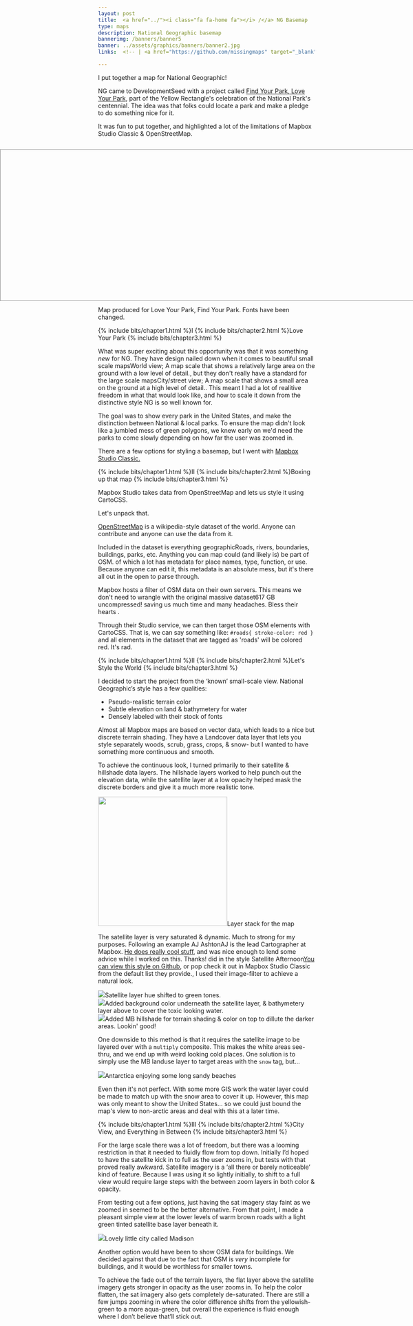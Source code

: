 ```yaml
---
layout: post
title:  <a href="../"><i class="fa fa-home fa"></i> /</a> NG Basemap
type: maps
description: National Geographic basemap
bannerimg: /banners/banner5
banner: ../assets/graphics/banners/banner2.jpg
links:  <!-- | <a href="https://github.com/missingmaps" target="_blank"><i class="fa fa-github fa"></i> Github code</a>  -->

---
```


I put together a map for National Geographic!

NG came to DevelopmentSeed with a project called <a href="http://education.nationalgeographic.org/programs/love-your-park/" target="_blank"> Find Your Park, Love Your Park</a>, part of the Yellow Rectangle's celebration of the National Park's centennial. The idea was that folks could locate a park and make a pledge to do something nice for it.

It was fun to put together, and highlighted a lot of the limitations of Mapbox Studio Classic & OpenStreetMap.

<div class= "full-bleed">
	<div id="map"></div>
</div>

<fig>Map produced for Love Your Park, Find Your Park. Fonts have been changed.</fig>

<style>
	.full-bleed{
		margin:2em 0 1em;
		height: 350px;
	}

	#map{
		width:100%;
		height: 350px;
		position:absolute;
		left:0;
		border: solid 1px #888;
	}
</style>

<script>
	addMap();

	function addMap () {
	  const token = 'pk.eyJ1IjoiZG1vcmlhcnR5IiwiYSI6Ikd3T29EOWMifQ.-DKJ4ernht84AZmc6Bk51Q';
	  const basemapUrl = 'https://api.mapbox.com/v4/dmoriarty.da4680b3/{z}/{x}/{y}.png';

	  // Initialize map
	  const map = L.map('map',
	    {zoomControl: true}).setView([40.36, -100.55], 3);

		L.tileLayer(basemapUrl + '?access_token='+token, {
		    attribution: 'Map data &copy; <a href="http://openstreetmap.org">OpenStreetMap</a> contributors, <a href="http://creativecommons.org/licenses/by-sa/2.0/">CC-BY-SA</a>, Imagery © <a href="http://mapbox.com">Mapbox</a>',
		    maxZoom: 20,
		}).addTo(map);

	  // Disable drag and zoom handlers.
	  map.scrollWheelZoom.disable();
	};
</script>

{% include bits/chapter1.html %}I
{% include bits/chapter2.html %}Love Your Park
{% include bits/chapter3.html %}

What was super exciting about this opportunity was that it was something _new_ for NG. They have design nailed down when it comes to beautiful <span class="tooltip">small scale maps<i class="fa fa-info-circle fa"></i><span class="tooltiptext">World view; A map scale that shows a relatively large area on the ground with a low level of detail.</span></span>, but they don't really have a standard for the <span class="tooltip">large scale maps<i class="fa fa-info-circle fa"></i><span class="tooltiptext">City/street view; A map scale that shows a small area on the ground at a high level of detail.</span></span>. This meant I had a lot of realitive freedom in what that would look like, and how to scale it down from the distinctive style NG is so well known for.

The goal was to show every park in the United States, and make the distinction between National & local parks. To ensure the map didn't look like a jumbled mess of green polygons, we knew early on we'd need the parks to come slowly depending on how far the user was zoomed in.

There are a few options for styling a basemap, but I went with <a href="https://www.mapbox.com/">Mapbox Studio Classic.</a>

{% include bits/chapter1.html %}II
{% include bits/chapter2.html %}Boxing up that map
{% include bits/chapter3.html %}

Mapbox Studio takes data from OpenStreetMap and lets us style it using CartoCSS. 

Let's unpack that.

<a href="https://www.openstreetmap.org/">OpenStreetMap</a> is a wikipedia-style dataset of the world. Anyone can contribute and anyone can use the data from it. 

Included in the dataset is <span class="tooltip">everything geographic<i class="fa fa-info-circle fa"></i><span class="tooltiptext">Roads, rivers, boundaries, buildings, parks, etc. Anything you can map could (and likely is) be part of OSM.</span></span> of which a lot has metadata for place names, type, function, or use. Because anyone can edit it, this metadata is an absolute mess, but it's there all out in the open to parse through.

Mapbox hosts a filter of OSM data on their own servers. This means we don't need to wrangle with the <span class="tooltip">original massive dataset<i class="fa fa-info-circle fa"></i><span class="tooltiptext">617 GB uncompressed!</span></span> saving us much time and many headaches. Bless their hearts <i class="fa fa-heart fa" style="color:red"></i>.

Through their Studio service, we can then target those OSM elements with CartoCSS. That is, we can say something like: ```#roads{ stroke-color: red }``` and all elements in the dataset that are tagged as 'roads' will be colored red. It's rad.

{% include bits/chapter1.html %}II
{% include bits/chapter2.html %}Let's Style the World
{% include bits/chapter3.html %}

I decided to start the project from the ‘known’ small-scale view. National Geographic’s style has a few qualities:

- Pseudo-realistic terrain color
- Subtle elevation on land & bathymetery for water
- Densely labeled with their stock of fonts

Almost all Mapbox maps are based on vector data, which leads to a nice but discrete terrain shading. They have a Landcover data layer that lets you style separately woods, scrub, grass, crops, & snow- but I wanted to have something more continuous and smooth. 

To achieve the continuous look, I turned primarily to their satellite & hillshade data layers. The hillshade layers worked to help punch out the elevation data, while the satellite layer at a low opacity helped mask the discrete borders and give it a much more realistic tone.

<div class="images"><img src="../assets/graphics/blog/ngm/layers.png" style="height:300px"><fig>Layer stack for the map</fig></div>

The satellite layer is very saturated & dynamic. Much to strong for my purposes. Following an example  <span class="tooltip">AJ Ashton<i class="fa fa-info-circle fa"></i><span class="tooltiptext">AJ is the lead Cartographer at Mapbox. <a href="https://github.com/ajashton">He does really cool stuff</a>, and was nice enough to lend some advice while I worked on this. Thanks!</span></span> did in the style <span class="tooltip">Satellite Afternoon<i class="fa fa-info-circle fa"></i><span class="tooltiptext"><a href="https://github.com/mapbox/mapbox-studio-satellite-afternoon.tm2">You can view this style on Github</a>, or pop check it out in Mapbox Studio Classic from the default list they provide.</span></span>, I used their image-filter to achieve a natural look. 

<div class="images"><img src="../assets/graphics/blog/ngm/sat_1.jpg" class="ib"><fig>Satellite layer hue shifted to green tones.</fig></div>

<div class="images"><img src="../assets/graphics/blog/ngm/sat_2.jpg" class="ib"><fig>Added background color underneath the satellite layer, & bathymetery layer above to cover the toxic looking water.</fig></div>

<div class="images"><img src="../assets/graphics/blog/ngm/sat_3.jpg" class="ib"><fig>Added MB hillshade for terrain shading & color on top to dillute the darker areas. Lookin' good!</fig></div>

One downside to this method is that it requires the satellite image to be layered over with a ```multiply``` composite. This makes the white areas see-thru, and we end up with weird looking cold places. One solution is to simply use the MB landuse layer to target areas with the ```snow``` tag, but...

<div class="images"><img src="../assets/graphics/blog/ngm/sat_4.jpg" class="ib"><fig>Antarctica enjoying some long sandy beaches</fig></div>

Even then it's not perfect. With some more GIS work the water layer could be made to match up with the snow area to cover it up. However, this map was only meant to show the United States... so we could just bound the map's view to non-arctic areas and deal with this at a later time.

{% include bits/chapter1.html %}III
{% include bits/chapter2.html %}City View, and Everything in Between
{% include bits/chapter3.html %}

For the large scale there was a lot of freedom, but there was a looming restriction in that it needed to fluidly flow from top down. Initially I’d hoped to have the satellite kick in to full as the user zooms in, but tests with that proved really awkward. Satellite imagery is a ‘all there or barely noticeable’ kind of feature. Because I was using it so lightly initially, to shift to a full view would require large steps with the between zoom layers in both color & opacity.  

From testing out a few options, just having the sat imagery stay faint as we zoomed in seemed to be the better alternative. From that point, I made a pleasant simple view at the lower levels of warm brown roads with a light green tinted satellite base layer beneath it.

<div class="images"><img src="../assets/graphics/blog/ngm/large_1.jpg" class="ib"><fig>Lovely little city called Madison</fig></div>

Another option would have been to show OSM data for buildings. We decided against that due to the fact that OSM is <em>very</em> incomplete for buildings, and it would be worthless for smaller towns.

To achieve the fade out of the terrain layers, the flat layer above the satellite imagery gets stronger in opacity as the user zooms in. To help the color flatten, the sat imagery also gets completely de-saturated. There are still a few jumps zooming in where the color difference shifts from the yellowish-green to a more aqua-green, but overall the experience is fluid enough where I don’t believe that’ll stick out.

